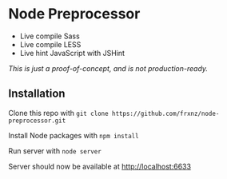 Node Preprocessor
=================

* Live compile Sass
* Live compile LESS
* Live hint JavaScript with JSHint

*This is just a proof-of-concept, and is not production-ready.*

## Installation

Clone this repo with `git clone https://github.com/frxnz/node-preprocessor.git`

Install Node packages with `npm install`

Run server with `node server`

Server should now be available at [http://localhost:6633](http://localhost:6633)
